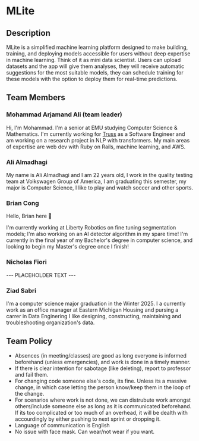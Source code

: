 # MLite

## Description
MLite is a simplified machine learning platform designed to make building, training, and deploying models accessible for users without deep expertise in machine learning. Think of it as mini data scientist. Users can upload datasets and the app will give them analyses, they will receive automatic suggestions for the most suitable models, they can schedule training for these models with the option to deploy them for real-time predictions.

## Team Members

### Mohammad Arjamand Ali (team leader)
Hi, I'm Mohammad. I'm a senior at EMU studying Computer Science & Mathematics. I'm currently working for [Truss](https://gettruss.io) as a Software Engineer and am working on a research project in NLP with transformers. My main areas of expertise are web dev with Ruby on Rails, machine learning, and AWS.

### Ali Almadhagi
My name is Ali Almadhagi and I am 22 years old, I work in the quality testing team at Volkswagen Group of America, I am graduating this semester, my major is Computer Science, I like to play and watch soccer and other sports.

### Brian Cong
Hello, Brian here 👋

I'm currently working at Liberty Robotics on fine tuning segmentation models; I'm also working on an AI detector algorithm in my spare time! I'm currently in the final year of my Bachelor's degree in computer science, and looking to begin my Master's degree once I finish!

### Nicholas Fiori
--- PLACEHOLDER TEXT ---

### Ziad Sabri
I'm a computer science major graduation in the Winter 2025. I a currently work as an office manager at Eastern Michigan Housing and pursing a carrer in Data Enginering I like designing, constructing, maintaining and troubleshooting organization's data.

## Team Policy
- Absences (in meeting/classes) are good as long everyone is informed beforehand (unless emergencies), and work is done in a timely manner. 
- If there is clear intention for sabotage (like deleting), report to professor and fail them.
- For changing code someone else's code, its fine. Unless its a massive change, in which case letting the person know/keep them in the loop of the change.
- For scenarios where work is not done, we can distrubute work amongst others/include someone else as long as it is communicated beforehand. If its too complicated or too much of an overhead, it will be dealth with accourdingly by either pushing to next sprint or dropping it.
- Language of communication is English
- No issue with face mask. Can wear/not wear if you want.


